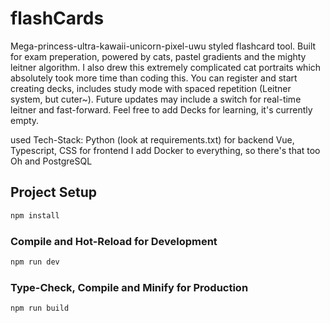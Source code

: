 # flashCards

Mega-princess-ultra-kawaii-unicorn-pixel-uwu styled flashcard tool. 
Built for exam preperation, powered by cats, pastel gradients and the mighty leitner algorithm.
I also drew this extremely complicated cat portraits which absolutely took more time than coding this. 
You can register and start creating decks, includes study mode with spaced repetition (Leitner system, but cuter~). Future updates may include a switch for real-time leitner and fast-forward.
Feel free to add Decks for learning, it's currently empty.

used Tech-Stack:
Python (look at requirements.txt) for backend
Vue, Typescript, CSS for frontend
I add Docker to everything, so there's that too
Oh and PostgreSQL 

## Project Setup

```sh
npm install
```

### Compile and Hot-Reload for Development

```sh
npm run dev
```

### Type-Check, Compile and Minify for Production

```sh
npm run build
```
